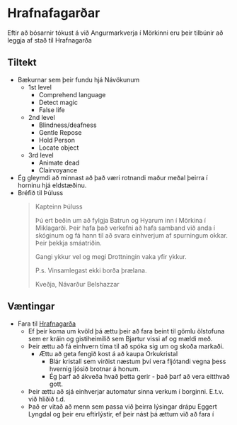 # Hrafnafagarðar

Eftir að bósarnir tókust á við Angurmarkverja í Mörkinni eru þeir tilbúnir að 
leggja af stað til Hrafnagarða

## Tiltekt
- Bækurnar sem þeir fundu hjá Návökunum
  - 1st level
    - Comprehend language
    - Detect magic
    - False life
  - 2nd level
    - Blindness/deafness
    - Gentle Repose
    - Hold Person
    - Locate object
  - 3rd level
    - Animate dead
    - Clairvoyance
- Ég gleymdi að minnast að það væri rotnandi maður meðal þeirra í horninu hjá 
  eldstæðinu.
- Bréfið til Þúluss
  > Kapteinn Þúluss 
  > 
  > Þú ert beðin um að fylgja Batrun og Hyarum inn í Mörkina í Miklagarði. 
  > Þeir hafa það verkefni að hafa samband við anda í skóginum og fá hann til
  > að svara einhverjum af spurningum okkar. Þeir þekkja smáatriðin.
  > 
  > Gangi ykkur vel og megi Drottningin vaka yfir ykkur.
  > 
  > P.s. Vinsamlegast ekki borða þrælana.
  > 
  > Kveðja, Návarður Belshazzar 

## Væntingar
- Fara til [Hrafnagarða](/world/locations/hrafnagardur.md)
  - Ef þeir koma um kvöld þá ættu þeir að fara beint til gömlu ölstofuna sem er
    kráin og gistiheimilið sem Bjartur vissi af og mældi með.
  - Þeir ættu að fá einhvern tíma til að spóka sig um og skoða markaði.
    - Ættu að geta fengið kost á að kaupa Orkukristal
      - Blár kristall sem virðist næstum því vera fljótandi vegna þess hvernig
        ljósið brotnar á honum.
      - Ég þarf að ákveða hvað þetta gerir - það þarf að vera eitthvað gott.
  - Þeir ættu að sjá einhverjar automatur sinna verkum í borginni. E.t.v. við 
    hliðið t.d.
  - Það er vitað að menn sem passa við þeirra lýsingar drápu Eggert Lyngdal og
    þeir eru eftirlýstir, ef þeir nást þá ættum við að fara í 